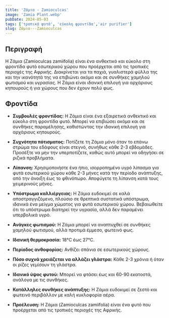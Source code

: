 ```yaml
---
title: 'Ζάμια - Zamioculcas'
image: 'Zamia Plant.webp'
pubDate: 2024-05-03
tags: ['τροπικά φυτά', 'εύκολη φροντίδα','air purifier']
slug: Ζάμια---Zamioculcas
---
```


**Περιγραφή**
----------------
Η Ζάμια (Zamioculcas zamiifolia) είναι ένα ανθεκτικό και εύκολο στη φροντίδα φυτό εσωτερικού χώρου που προέρχεται από τις τροπικές περιοχές της Αφρικής. Διακρίνεται για τα παχιά, γυαλιστερά φύλλα της και την ικανότητά της να επιβιώνει ακόμα και σε συνθήκες χαμηλού φωτισμού και υγρασίας. Η Ζάμια είναι ιδανική επιλογή για αρχάριους κηπουρούς ή για χώρους που δεν έχουν πολύ φως.

**Φροντίδα**
--------------
* **Συμβουλές φροντίδας:** 
  Η Ζάμια είναι ένα εξαιρετικά ανθεκτικό και εύκολο στη φροντίδα φυτό. Μπορεί να επιβιώσει ακόμα και σε συνθήκες παραμέλησης, καθιστώντας την ιδανική επιλογή για αρχάριους κηπουρούς.

* **Συχνότητα πότισματος:**
  Ποτίζετε τη Ζάμια μόνο όταν το επάνω στρώμα του εδάφους είναι στεγνό, συνήθως κάθε 2-3 εβδομάδες. Προσέξτε να μην την υπερποτίζετε, καθώς αυτό μπορεί να οδηγήσει σε ριζικά προβλήματα.

* **Λίπανση:**
  Χρησιμοποιήστε ένα ήπιο, ισορροπημένο υγρό λίπασμα για φυτά εσωτερικού χώρου κάθε 2-3 μήνες κατά την περίοδο ανάπτυξης, από την άνοιξη έως το φθινόπωρο. Αποφύγετε τη λίπανση κατά τους χειμερινούς μήνες.

* **Υπόστρωμα καλλιέργειας:**
  Η Ζάμια ευδοκιμεί σε καλά αποστραγγιζόμενο, πλούσιο σε θρεπτικά συστατικά υπόστρωμα, ιδανικά ένα μείγμα χώματος για φυτά εσωτερικού χώρου. Βεβαιωθείτε ότι το υπόστρωμα διατηρεί την υγρασία, αλλά δεν παραμένει υπερβολικά υγρό.

* **Ανάγκες φωτισμού:**
  Η Ζάμια μπορεί να αναπτυχθεί σε συνθήκες χαμηλού φωτισμού, αλλά προτιμά έμμεσο, φωτεινό φως.

* **Ιδανική θερμοκρασία:**
  18°C έως 27°C.

* **Περίοδος ανθοφορίας:**
  Ανθίζει σπάνια σε εσωτερικούς χώρους.

* **Πόσο συχνά χρειάζεται να αλλάζει γλάστρα:**
  Κάθε 2-3 χρόνια ή όταν οι ρίζες γεμίσουν τη γλάστρα.

* **Ιδανικό ύψος φυτού:**
  Μπορεί να φτάσει έως και 60-90 εκατοστά, ανάλογα με τις συνθήκες.

* **Κατάλληλες συνθήκες ανάπτυξης:**
  Η Ζάμια ευδοκιμεί σε ζεστό και φωτεινό περιβάλλον με καλή κυκλοφορία αέρα.

* **Προέλευση:**
  Η Ζάμια (Zamioculcas zamiifolia) είναι ένα φυτό που προέρχεται από τις τροπικές περιοχές της Αφρικής.
